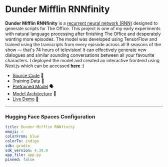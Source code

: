 # Dunder Mifflin RNNfinity

**Dunder Mifflin RNNfinity** is a [recurrent neural network (RNN)](https://en.wikipedia.org/wiki/Recurrent_neural_network) designed to generate scripts for The Office. This project is one of my early experiments with natural language processing after finishing The Office and desperately wanting more episodes. The model was developed using TensorFlow and trained using the transcripts from every episode across all 9 seasons of the show — that's 74 hours of television! It can effectively generate new dialogues and similar sounding conversations between all your favourite characters. I deployed the model and created an interactive frontend using Next.js which can be accessed [**here**](https://dunder-mifflin-rnnfinity.vercel.app) :)

- [Source Code](https://github.com/tsaruggan/dunder-mifflin-RNNfinity/blob/master/Dunder%20Mifflin%20RNNfinity.ipynb) 🔨
- [Training Data](https://raw.githubusercontent.com/tsaruggan/dunder-mifflin-RNNfinity/master/the-office.txt) 📃
- [Pretrained Model](https://github.com/tsaruggan/dunder-mifflin-RNNfinity/blob/master/model.h5) 🗣
- [Model Architecture](https://user-images.githubusercontent.com/40643067/146662628-38fdc13a-1ee8-4faf-81c3-7f8955e81af9.png) 🕌
- [Live Demo](https://dunder-mifflin-rnnfinity.vercel.app) 🔮

---

### Hugging Face Spaces Configuration
```yaml
title: Dunder Mifflin RNNfinity
emoji: 🔥
colorFrom: blue
colorTo: indigo
sdk: gradio
sdk_version: 4.39.0
app_file: app.py
pinned: false
```
